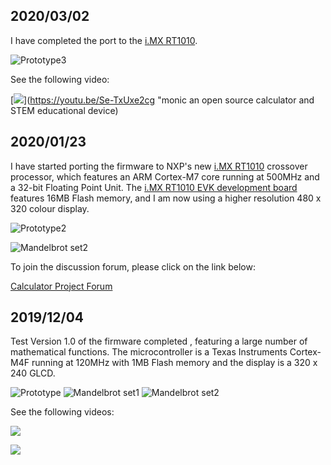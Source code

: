 ## 2020/03/02

I have completed the port to the [i.MX RT1010](https://www.nxp.com/design/development-boards/i.mx-evaluation-and-development-boards/i.mx-rt1010-evaluation-kit:MIMXRT1010-EVK). 

![Prototype3](https://live.staticflickr.com/65535/49611189948_27f2212ae0.jpg)

See the following video:

[![](http://img.youtube.com/vi/Se-TxUxe2cg/0.jpg)](https://youtu.be/Se-TxUxe2cg "monic an open source calculator and STEM educational device)

## 2020/01/23

I have started porting the firmware to NXP's new [i.MX RT1010](https://www.nxp.com/design/development-boards/i.mx-evaluation-and-development-boards/i.mx-rt1010-evaluation-kit:MIMXRT1010-EVK) 
crossover processor, which features an ARM Cortex-M7 core running at 500MHz and a 32-bit Floating Point Unit. The [i.MX RT1010 EVK development board](https://www.nxp.com/design/development-boards/i.mx-evaluation-and-development-boards/i.mx-rt1010-evaluation-kit:MIMXRT1010-EVK) features 16MB Flash memory, and I am now using a higher resolution 480 x 320 colour display.

![Prototype2](https://live.staticflickr.com/65535/49431303093_428e510e54.jpg)

![Mandelbrot set2](https://live.staticflickr.com/65535/49432021277_91d07683b5.jpg)

To join the discussion forum, please click on the link below:  

[Calculator Project Forum](https://groups.io/g/mycalculator)

## 2019/12/04

Test Version 1.0 of the firmware completed , featuring a large number of mathematical functions.
The microcontroller is a Texas Instruments Cortex-M4F running at 120MHz with 1MB Flash memory and the display is a 320 x 240 GLCD. 

![Prototype](https://live.staticflickr.com/65535/49206023653_9760183c1b.jpg) 
![Mandelbrot set1](https://live.staticflickr.com/65535/49136352892_b0159df85d_w.jpg) ![Mandelbrot set2](https://live.staticflickr.com/65535/49206026533_c374309a02_w.jpg)

See the following videos:

[![](http://img.youtube.com/vi/Ev7-7Hwkang/0.jpg)](http://www.youtube.com/watch?v=Ev7-7Hwkang "Drawing Fractals 1 - The Mandelbrot set Part 1")

[![](http://img.youtube.com/vi/rj_wxCEUXyc/0.jpg)](http://www.youtube.com/watch?v=rj_wxCEUXyc "Drawing Fractals 2 - The Mandelbrot set Part 2")



